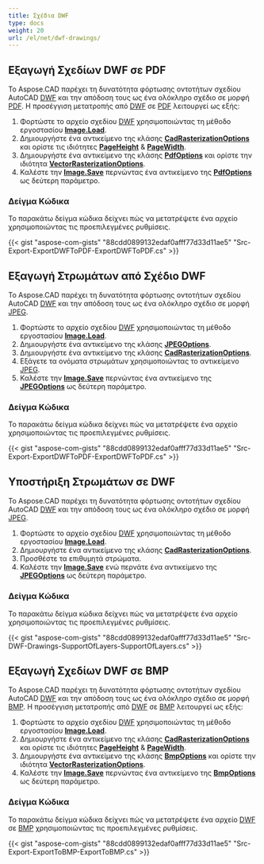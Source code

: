 ```yaml
---
title: Σχέδια DWF
type: docs
weight: 20
url: /el/net/dwf-drawings/
---
```


## **Εξαγωγή Σχεδίων DWF σε PDF**

Το Aspose.CAD παρέχει τη δυνατότητα φόρτωσης οντοτήτων σχεδίου AutoCAD [DWF](https://docs.fileformat.com/cad/dwf/) και την απόδοση τους ως ένα ολόκληρο σχέδιο σε μορφή [PDF](https://docs.fileformat.com/pdf/). Η προσέγγιση μετατροπής από [DWF](https://docs.fileformat.com/cad/dwf/) σε [PDF](https://docs.fileformat.com/pdf/) λειτουργεί ως εξής:

1. Φορτώστε το αρχείο σχεδίου [DWF](https://docs.fileformat.com/cad/dwf/) χρησιμοποιώντας τη μέθοδο εργοστασίου [**Image.Load**](https://reference.aspose.com/cad/net/aspose.cad.image/load/methods/2).
1. Δημιουργήστε ένα αντικείμενο της κλάσης [**CadRasterizationOptions**](https://reference.aspose.com/cad/net/aspose.cad.imageoptions/cadrasterizationoptions) και ορίστε τις ιδιότητες [**PageHeight**](https://reference.aspose.com/cad/net/aspose.cad.imageoptions/vectorrasterizationoptions/properties/pageheight) & [**PageWidth**](https://reference.aspose.com/cad/net/aspose.cad.imageoptions/vectorrasterizationoptions/properties/pagewidth).
1. Δημιουργήστε ένα αντικείμενο της κλάσης [**PdfOptions**](https://reference.aspose.com/cad/net/aspose.cad.imageoptions/pdfoptions) και ορίστε την ιδιότητα [**VectorRasterizationOptions**](https://reference.aspose.com/cad/net/aspose.cad.imageoptions/vectorrasterizationoptions).
1. Καλέστε την [**Image.Save**](https://reference.aspose.com/cad/net/aspose.cad/image/methods/save/index) περνώντας ένα αντικείμενο της [**PdfOptions**](https://reference.aspose.com/cad/net/aspose.cad.imageoptions/pdfoptions) ως δεύτερη παράμετρο.

### Δείγμα Κώδικα

Το παρακάτω δείγμα κώδικα δείχνει πώς να μετατρέψετε ένα αρχείο χρησιμοποιώντας τις προεπιλεγμένες ρυθμίσεις.

{{< gist "aspose-com-gists" "88cdd0899132edaf0afff77d33d11ae5" "Src-Export-ExportDWFToPDF-ExportDWFToPDF.cs" >}}

## **Εξαγωγή Στρωμάτων από Σχέδιο DWF**

Το Aspose.CAD παρέχει τη δυνατότητα φόρτωσης οντοτήτων σχεδίου AutoCAD [DWF](https://docs.fileformat.com/cad/dwf/) και την απόδοση τους ως ένα ολόκληρο σχέδιο σε μορφή [JPEG](https://docs.fileformat.com/image/jpeg/).

1. Φορτώστε το αρχείο σχεδίου [DWF](https://docs.fileformat.com/cad/dwf/) χρησιμοποιώντας τη μέθοδο εργοστασίου [**Image.Load**](https://reference.aspose.com/cad/net/aspose.cad.image/load/methods/2).
1. Δημιουργήστε ένα αντικείμενο της κλάσης [**JPEGOptions**](https://reference.aspose.com/cad/net/aspose.cad.imageoptions/jpegoptions).
1. Δημιουργήστε ένα αντικείμενο της κλάσης [**CadRasterizationOptions**](https://reference.aspose.com/cad/net/aspose.cad.imageoptions/cadrasterizationoptions).
1. Εξάγετε τα ονόματα στρωμάτων χρησιμοποιώντας το αντικείμενο [JPEG](https://docs.fileformat.com/image/jpeg/).
1. Καλέστε την [**Image.Save**](https://reference.aspose.com/cad/net/aspose.cad/image/methods/save/index) περνώντας ένα αντικείμενο της [**JPEGOptions**](https://reference.aspose.com/cad/net/aspose.cad.imageoptions/jpegoptions) ως δεύτερη παράμετρο.

### Δείγμα Κώδικα

Το παρακάτω δείγμα κώδικα δείχνει πώς να μετατρέψετε ένα αρχείο χρησιμοποιώντας τις προεπιλεγμένες ρυθμίσεις.

{{< gist "aspose-com-gists" "88cdd0899132edaf0afff77d33d11ae5" "Src-Export-ExportDWFToPDF-ExportDWFToPDF.cs" >}}

## **Υποστήριξη Στρωμάτων σε DWF**

Το Aspose.CAD παρέχει τη δυνατότητα φόρτωσης οντοτήτων σχεδίου AutoCAD [DWF](https://docs.fileformat.com/cad/dwf/) και την απόδοση τους ως ένα ολόκληρο σχέδιο σε μορφή [JPEG](https://docs.fileformat.com/image/jpeg/).

1. Φορτώστε το αρχείο σχεδίου [DWF](https://docs.fileformat.com/cad/dwf/) χρησιμοποιώντας τη μέθοδο εργοστασίου [**Image.Load**](https://reference.aspose.com/cad/net/aspose.cad.image/load/methods/2).
1. Δημιουργήστε ένα αντικείμενο της κλάσης [**CadRasterizationOptions**](https://reference.aspose.com/cad/net/aspose.cad.imageoptions/cadrasterizationoptions).
1. Προσθέστε τα επιθυμητά στρώματα.
1. Καλέστε την [**Image.Save**](https://reference.aspose.com/cad/net/aspose.cad/image/methods/save/index) ενώ περνάτε ένα αντικείμενο της [**JPEGOptions**](https://reference.aspose.com/cad/net/aspose.cad.imageoptions/jpegoptions) ως δεύτερη παράμετρο.

### Δείγμα Κώδικα

Το παρακάτω δείγμα κώδικα δείχνει πώς να μετατρέψετε ένα αρχείο χρησιμοποιώντας τις προεπιλεγμένες ρυθμίσεις.

{{< gist "aspose-com-gists" "88cdd0899132edaf0afff77d33d11ae5" "Src-DWF-Drawings-SupportOfLayers-SupportOfLayers.cs" >}}

## **Εξαγωγή Σχεδίων DWF σε BMP**

Το Aspose.CAD παρέχει τη δυνατότητα φόρτωσης οντοτήτων σχεδίου AutoCAD [DWF](https://docs.fileformat.com/cad/dwf/) και την απόδοση τους ως ένα ολόκληρο σχέδιο σε μορφή [BMP](https://docs.fileformat.com/image/bmp/). Η προσέγγιση μετατροπής από [DWF](https://docs.fileformat.com/cad/dwf/) σε [BMP](https://docs.fileformat.com/image/bmp/) λειτουργεί ως εξής:

1. Φορτώστε το αρχείο σχεδίου [DWF](https://docs.fileformat.com/cad/dwf/) χρησιμοποιώντας τη μέθοδο εργοστασίου [**Image.Load**](https://reference.aspose.com/cad/net/aspose.cad.image/load/methods/2).
1. Δημιουργήστε ένα αντικείμενο της κλάσης [**CadRasterizationOptions**](https://reference.aspose.com/cad/net/aspose.cad.imageoptions/cadrasterizationoptions) και ορίστε τις ιδιότητες [**PageHeight**](https://reference.aspose.com/cad/net/aspose.cad.imageoptions/vectorrasterizationoptions/properties/pageheight) & [**PageWidth**](https://reference.aspose.com/cad/net/aspose.cad.imageoptions/vectorrasterizationoptions/properties/pagewidth).
1. Δημιουργήστε ένα αντικείμενο της κλάσης [**BmpOptions**](https://reference.aspose.com/cad/net/aspose.cad.imageoptions/bmpoptions) και ορίστε την ιδιότητα [**VectorRasterizationOptions**](https://reference.aspose.com/cad/net/aspose.cad.imageoptions/vectorrasterizationoptions).
1. Καλέστε την [**Image.Save**](https://reference.aspose.com/cad/net/aspose.cad/image/methods/save/index) περνώντας ένα αντικείμενο της [**BmpOptions**](https://reference.aspose.com/cad/net/aspose.cad.imageoptions/bmpoptions) ως δεύτερη παράμετρο.

### Δείγμα Κώδικα

Το παρακάτω δείγμα κώδικα δείχνει πώς να μετατρέψετε ένα αρχείο [DWF](https://docs.fileformat.com/cad/dwf/) σε [BMP](https://docs.fileformat.com/image/bmp/) χρησιμοποιώντας τις προεπιλεγμένες ρυθμίσεις.

{{< gist "aspose-com-gists" "88cdd0899132edaf0afff77d33d11ae5" "Src-Export-ExportToBMP-ExportToBMP.cs" >}}
